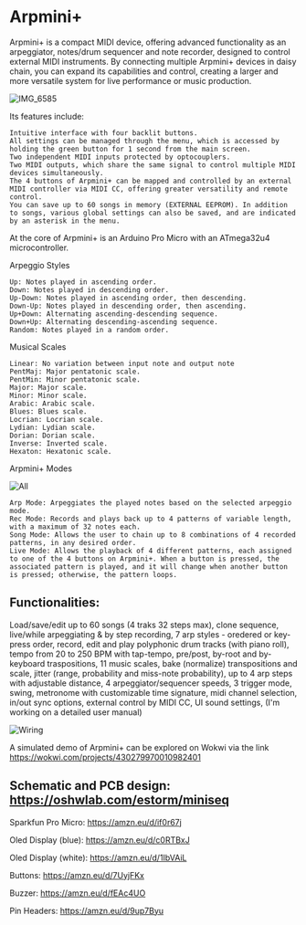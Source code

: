# Arpmini+

Arpmini+ is a compact MIDI device, offering advanced functionality as an arpeggiator, notes/drum sequencer and note recorder, designed to control external MIDI instruments. By connecting multiple Arpmini+ devices in daisy chain, you can expand its capabilities and control, creating a larger and more versatile system for live performance or music production.

![IMG_6585](https://github.com/user-attachments/assets/60bd7ffc-d121-4a0a-b854-e3a48006ef9f)

Its features include:

    Intuitive interface with four backlit buttons.
    All settings can be managed through the menu, which is accessed by holding the green button for 1 second from the main screen.
    Two independent MIDI inputs protected by optocouplers.
    Two MIDI outputs, which share the same signal to control multiple MIDI devices simultaneously.
    The 4 buttons of Arpmini+ can be mapped and controlled by an external MIDI controller via MIDI CC, offering greater versatility and remote control.
    You can save up to 60 songs in memory (EXTERNAL EEPROM). In addition to songs, various global settings can also be saved, and are indicated by an asterisk in the menu.

At the core of Arpmini+ is an Arduino Pro Micro with an ATmega32u4 microcontroller.

Arpeggio Styles

    Up: Notes played in ascending order.
    Down: Notes played in descending order.
    Up-Down: Notes played in ascending order, then descending.
    Down-Up: Notes played in descending order, then ascending.
    Up+Down: Alternating ascending-descending sequence.
    Down+Up: Alternating descending-ascending sequence.
    Random: Notes played in a random order.

Musical Scales

    Linear: No variation between input note and output note
    PentMaj: Major pentatonic scale.
    PentMin: Minor pentatonic scale.
    Major: Major scale.
    Minor: Minor scale.
    Arabic: Arabic scale.
    Blues: Blues scale.
    Locrian: Locrian scale.
    Lydian: Lydian scale.
    Dorian: Dorian scale.
    Inverse: Inverted scale.
    Hexaton: Hexatonic scale.

Arpmini+ Modes

![All](https://github.com/user-attachments/assets/68c1cb12-e384-424e-9e43-bb253b8aad30)


    Arp Mode: Arpeggiates the played notes based on the selected arpeggio mode.
    Rec Mode: Records and plays back up to 4 patterns of variable length, with a maximum of 32 notes each.
    Song Mode: Allows the user to chain up to 8 combinations of 4 recorded patterns, in any desired order.
    Live Mode: Allows the playback of 4 different patterns, each assigned to one of the 4 buttons on Arpmini+. When a button is pressed, the associated pattern is played, and it will change when another button is pressed; otherwise, the pattern loops.
        
## Functionalities:

Load/save/edit up to 60 songs (4 traks 32 steps max), clone sequence, live/while arpeggiating & by step recording, 7 arp styles - oredered or key-press order, record, edit and play polyphonic drum tracks (with piano roll), tempo from 20 to 250 BPM with tap-tempo, pre/post, by-root and by-keyboard traspositions, 11 music scales, bake (normalize) transpositions and scale,  jitter (range, probability and miss-note probability), up to 4 arp steps with adjustable distance, 4 arpeggiator/sequencer speeds, 3 trigger mode, swing, metronome with customizable time signature, midi channel selection, in/out sync options, external control by MIDI CC, UI sound settings, 
(I'm working on a detailed user manual)

![Wiring](https://github.com/user-attachments/assets/d4ef5a1f-47d1-4e6a-9500-db48eb0f6fc2)

A simulated demo of Arpmini+ can be explored on Wokwi via the link https://wokwi.com/projects/430279970010982401

## Schematic and PCB design: https://oshwlab.com/estorm/miniseq

Sparkfun Pro Micro: https://amzn.eu/d/if0r67j

Oled Display (blue): https://amzn.eu/d/c0RTBxJ

Oled Display (white): https://amzn.eu/d/1IbVAiL

Buttons: https://amzn.eu/d/7UyjFKx

Buzzer: https://amzn.eu/d/fEAc4UO

Pin Headers: https://amzn.eu/d/9up7Byu

